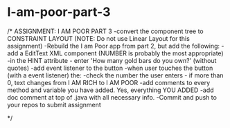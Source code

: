 # I-am-poor-part-3
/*
ASSIGNMENT: I AM POOR PART 3
-convert the component tree to CONSTRAINT LAYOUT (NOTE: Do not use Linear Layout for this assignment)
-Rebuild the I am Poor app from part 2, but add the following:
-add a EditText XML component (NUMBER is probably the most appropriate)
    -in the HINT attribute - enter 'How many gold bars do you own?' (without quotes)
-add event listener to the button
-when user touches the button (with a event listener) the:
    -check the number the user enters - if more than 0, text changes from I AM RICH to I AM POOR
-add comments to every method and variable you have added. Yes, everything YOU ADDED
-add doc comment at top of .java with all necessary info.
-Commit and push to your repos to submit assignment

 */
